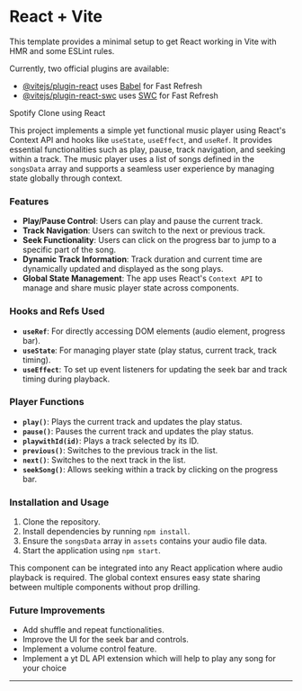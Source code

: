 # React + Vite

This template provides a minimal setup to get React working in Vite with HMR and some ESLint rules.

Currently, two official plugins are available:

- [@vitejs/plugin-react](https://github.com/vitejs/vite-plugin-react/blob/main/packages/plugin-react/README.md) uses [Babel](https://babeljs.io/) for Fast Refresh
- [@vitejs/plugin-react-swc](https://github.com/vitejs/vite-plugin-react-swc) uses [SWC](https://swc.rs/) for Fast Refresh

Spotify Clone using React

This project implements a simple yet functional music player using React's Context API and hooks like `useState`, `useEffect`, and `useRef`. It provides essential functionalities such as play, pause, track navigation, and seeking within a track. The music player uses a list of songs defined in the `songsData` array and supports a seamless user experience by managing state globally through context.

### Features

- **Play/Pause Control**: Users can play and pause the current track.
- **Track Navigation**: Users can switch to the next or previous track.
- **Seek Functionality**: Users can click on the progress bar to jump to a specific part of the song.
- **Dynamic Track Information**: Track duration and current time are dynamically updated and displayed as the song plays.
- **Global State Management**: The app uses React's `Context API` to manage and share music player state across components.

### Hooks and Refs Used

- **`useRef`**: For directly accessing DOM elements (audio element, progress bar).
- **`useState`**: For managing player state (play status, current track, track timing).
- **`useEffect`**: To set up event listeners for updating the seek bar and track timing during playback.

### Player Functions

- **`play()`**: Plays the current track and updates the play status.
- **`pause()`**: Pauses the current track and updates the play status.
- **`playwithId(id)`**: Plays a track selected by its ID.
- **`previous()`**: Switches to the previous track in the list.
- **`next()`**: Switches to the next track in the list.
- **`seekSong()`**: Allows seeking within a track by clicking on the progress bar.

### Installation and Usage

1. Clone the repository.
2. Install dependencies by running `npm install`.
3. Ensure the `songsData` array in `assets` contains your audio file data.
4. Start the application using `npm start`.

This component can be integrated into any React application where audio playback is required. The global context ensures easy state sharing between multiple components without prop drilling.

### Future Improvements

- Add shuffle and repeat functionalities.
- Improve the UI for the seek bar and controls.
- Implement a volume control feature.
- Implement a yt DL API extension which will help to play any song for your choice 

---

